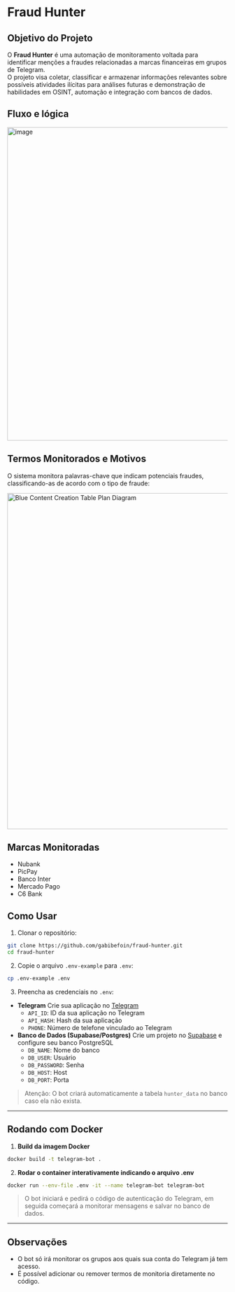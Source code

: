 # Fraud Hunter

## Objetivo do Projeto
O **Fraud Hunter** é uma automação de monitoramento voltada para identificar menções a fraudes relacionadas a marcas financeiras em grupos de Telegram.  
O projeto visa coletar, classificar e armazenar informações relevantes sobre possíveis atividades ilícitas para análises futuras e demonstração de habilidades em OSINT, automação e integração com bancos de dados.

## Fluxo e lógica

<img width="2105" height="716" alt="image" src="https://github.com/user-attachments/assets/5977037e-cd14-4b1d-bee6-5ce9ee393cf7" />


## Termos Monitorados e Motivos
O sistema monitora palavras-chave que indicam potenciais fraudes, classificando-as de acordo com o tipo de fraude:

<img width="1024" height="768" alt="Blue Content Creation Table Plan Diagram" src="https://github.com/user-attachments/assets/fa345d3b-c49a-4392-9638-bed279931c56" />

## Marcas Monitoradas
- Nubank  
- PicPay  
- Banco Inter  
- Mercado Pago  
- C6 Bank  

## Como Usar

1. Clonar o repositório:
```bash
git clone https://github.com/gabibefoin/fraud-hunter.git
cd fraud-hunter
```
2. Copie o arquivo `.env-example` para `.env`:

```bash
cp .env-example .env
```

3. Preencha as credenciais no `.env`:

- **Telegram** Crie sua aplicação no [Telegram](https://my.telegram.org/apps)
  - `API_ID`: ID da sua aplicação no Telegram
  - `API_HASH`: Hash da sua aplicação
  - `PHONE`: Número de telefone vinculado ao Telegram
- **Banco de Dados (Supabase/Postgres)** Crie um projeto no [Supabase](https://app.supabase.com) e configure seu banco PostgreSQL
  - `DB_NAME`: Nome do banco
  - `DB_USER`: Usuário
  - `DB_PASSWORD`: Senha
  - `DB_HOST`: Host
  - `DB_PORT`: Porta

> Atenção: O bot criará automaticamente a tabela `hunter_data` no banco caso ela não exista.

---

## Rodando com Docker

1. **Build da imagem Docker**

```bash
docker build -t telegram-bot .
```

2. **Rodar o container interativamente indicando o arquivo .env**

```bash
docker run --env-file .env -it --name telegram-bot telegram-bot
```

> O bot iniciará e pedirá o código de autenticação do Telegram, em seguida começará a monitorar mensagens e salvar no banco de dados.

---

## Observações

- O bot só irá monitorar os grupos aos quais sua conta do Telegram já tem acesso.
- É possível adicionar ou remover termos de monitoria diretamente no código.
